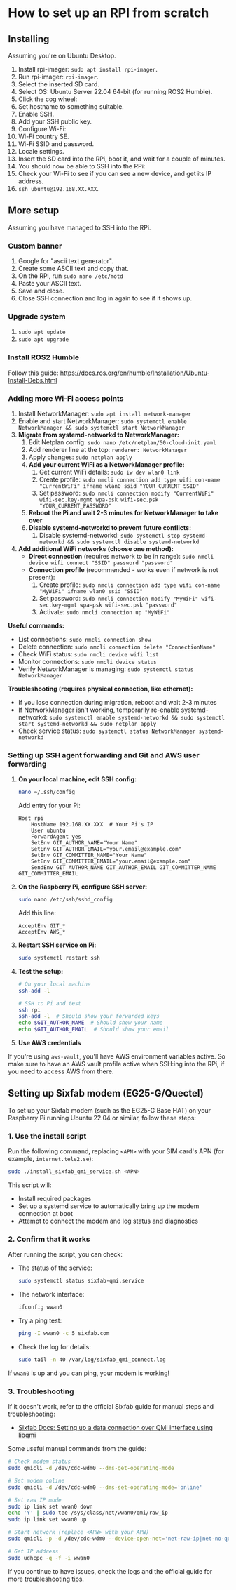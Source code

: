 # How to set up an RPI from scratch

## Installing

Assuming you're on Ubuntu Desktop.

1. Install rpi-imager: `sudo apt install rpi-imager`.
1. Run rpi-imager: `rpi-imager`.
1. Select the inserted SD card.
1. Select OS: Ubuntu Server 22.04 64-bit (for running ROS2 Humble).
1. Click the cog wheel:
1. Set hostname to something suitable.
1. Enable SSH.
1. Add your SSH public key.
1. Configure Wi-Fi:
1. Wi-Fi country SE.
1. Wi-Fi SSID and password.
1. Locale settings.
1. Insert the SD card into the RPi, boot it, and wait for a couple of minutes.
1. You should now be able to SSH into the RPi:
1. Check your Wi-Fi to see if you can see a new device, and get its IP address.
1. `ssh ubuntu@192.168.XX.XXX`.

## More setup

Assuming you have managed to SSH into the RPi.

### Custom banner

1. Google for "ascii text generator".
1. Create some ASCII text and copy that.
1. On the RPi, run `sudo nano /etc/motd`
1. Paste your ASCII text.
1. Save and close.
1. Close SSH connection and log in again to see if it shows up.

### Upgrade system

1. `sudo apt update`
1. `sudo apt upgrade`

### Install ROS2 Humble

Follow this guide: https://docs.ros.org/en/humble/Installation/Ubuntu-Install-Debs.html

### Adding more Wi-Fi access points

1. Install NetworkManager: `sudo apt install network-manager`
1. Enable and start NetworkManager: `sudo systemctl enable NetworkManager && sudo systemctl start NetworkManager`
1. **Migrate from systemd-networkd to NetworkManager:**
   1. Edit Netplan config: `sudo nano /etc/netplan/50-cloud-init.yaml`
   1. Add renderer line at the top: `renderer: NetworkManager`
   1. Apply changes: `sudo netplan apply`
   1. **Add your current WiFi as a NetworkManager profile:**
      1. Get current WiFi details: `sudo iw dev wlan0 link`
      1. Create profile: `sudo nmcli connection add type wifi con-name "CurrentWiFi" ifname wlan0 ssid "YOUR_CURRENT_SSID"`
      1. Set password: `sudo nmcli connection modify "CurrentWiFi" wifi-sec.key-mgmt wpa-psk wifi-sec.psk "YOUR_CURRENT_PASSWORD"`
   1. **Reboot the Pi and wait 2-3 minutes for NetworkManager to take over**
   1. **Disable systemd-networkd to prevent future conflicts:**
      1. Disable systemd-networkd: `sudo systemctl stop systemd-networkd && sudo systemctl disable systemd-networkd`
1. **Add additional WiFi networks (choose one method):**
   - **Direct connection** (requires network to be in range): `sudo nmcli device wifi connect "SSID" password "password"`
   - **Connection profile** (recommended - works even if network is not present):
     1. Create profile: `sudo nmcli connection add type wifi con-name "MyWiFi" ifname wlan0 ssid "SSID"`
     1. Set password: `sudo nmcli connection modify "MyWiFi" wifi-sec.key-mgmt wpa-psk wifi-sec.psk "password"`
     1. Activate: `sudo nmcli connection up "MyWiFi"`

**Useful commands:**

- List connections: `sudo nmcli connection show`
- Delete connection: `sudo nmcli connection delete "ConnectionName"`
- Check WiFi status: `sudo nmcli device wifi list`
- Monitor connections: `sudo nmcli device status`
- Verify NetworkManager is managing: `sudo systemctl status NetworkManager`

**Troubleshooting (requires physical connection, like ethernet):**

- If you lose connection during migration, reboot and wait 2-3 minutes
- If NetworkManager isn't working, temporarily re-enable systemd-networkd: `sudo systemctl enable systemd-networkd && sudo systemctl start systemd-networkd && sudo netplan apply`
- Check service status: `sudo systemctl status NetworkManager systemd-networkd`

### Setting up SSH agent forwarding and Git and AWS user forwarding

1. **On your local machine, edit SSH config:**

   ```bash
   nano ~/.ssh/config
   ```

   Add entry for your Pi:

   ```
   Host rpi
       HostName 192.168.XX.XXX  # Your Pi's IP
       User ubuntu
       ForwardAgent yes
       SetEnv GIT_AUTHOR_NAME="Your Name"
       SetEnv GIT_AUTHOR_EMAIL="your.email@example.com"
       SetEnv GIT_COMMITTER_NAME="Your Name"
       SetEnv GIT_COMMITTER_EMAIL="your.email@example.com"
       SendEnv GIT_AUTHOR_NAME GIT_AUTHOR_EMAIL GIT_COMMITTER_NAME GIT_COMMITTER_EMAIL
   ```

1. **On the Raspberry Pi, configure SSH server:**

   ```bash
   sudo nano /etc/ssh/sshd_config
   ```

   Add this line:

   ```
   AcceptEnv GIT_*
   AcceptEnv AWS_*
   ```

1. **Restart SSH service on Pi:**

   ```bash
   sudo systemctl restart ssh
   ```

1. **Test the setup:**

   ```bash
   # On your local machine
   ssh-add -l

   # SSH to Pi and test
   ssh rpi
   ssh-add -l  # Should show your forwarded keys
   echo $GIT_AUTHOR_NAME  # Should show your name
   echo $GIT_AUTHOR_EMAIL  # Should show your email
   ```

1. **Use AWS credentials**

If you're using `aws-vault`, you'll have AWS environment variables active. So make sure to have an AWS vault profile active when SSH:ing into the RPi, if you need to access AWS from there.

## Setting up Sixfab modem (EG25-G/Quectel)

To set up your Sixfab modem (such as the EG25-G Base HAT) on your Raspberry Pi running Ubuntu 22.04 or similar, follow these steps:

### 1. Use the install script

Run the following command, replacing `<APN>` with your SIM card's APN (for example, `internet.tele2.se`):

```sh
sudo ./install_sixfab_qmi_service.sh <APN>
```

This script will:
- Install required packages
- Set up a systemd service to automatically bring up the modem connection at boot
- Attempt to connect the modem and log status and diagnostics

### 2. Confirm that it works

After running the script, you can check:

- The status of the service:
  ```sh
  sudo systemctl status sixfab-qmi.service
  ```
- The network interface:
  ```sh
  ifconfig wwan0
  ```
- Try a ping test:
  ```sh
  ping -I wwan0 -c 5 sixfab.com
  ```
- Check the log for details:
  ```sh
  sudo tail -n 40 /var/log/sixfab_qmi_connect.log
  ```

If `wwan0` is up and you can ping, your modem is working!

### 3. Troubleshooting

If it doesn't work, refer to the official Sixfab guide for manual steps and troubleshooting:

- [Sixfab Docs: Setting up a data connection over QMI interface using libqmi](https://docs.sixfab.com/page/setting-up-a-data-connection-over-qmi-interface-using-libqmi)

Some useful manual commands from the guide:

```sh
# Check modem status
sudo qmicli -d /dev/cdc-wdm0 --dms-get-operating-mode

# Set modem online
sudo qmicli -d /dev/cdc-wdm0 --dms-set-operating-mode='online'

# Set raw IP mode
sudo ip link set wwan0 down
echo 'Y' | sudo tee /sys/class/net/wwan0/qmi/raw_ip
sudo ip link set wwan0 up

# Start network (replace <APN> with your APN)
sudo qmicli -p -d /dev/cdc-wdm0 --device-open-net='net-raw-ip|net-no-qos-header' --wds-start-network="apn='<APN>',ip-type=4" --client-no-release-cid

# Get IP address
sudo udhcpc -q -f -i wwan0
```

If you continue to have issues, check the logs and the official guide for more troubleshooting tips.
